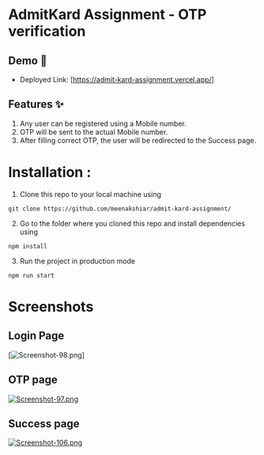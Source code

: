 # AdmitKard Assignment - OTP verification

## Demo :movie_camera:

- Deployed Link: [https://admit-kard-assignment.vercel.app/]

## Features :sparkles:

1. Any user can be registered using a Mobile number.
2. OTP will be sent to the actual Mobile number.
3. After filling correct OTP, the user will be redirected to the Success page.

# Installation :

1. Clone this repo to your local machine using

```
git clone https://github.com/meenakshiar/admit-kard-assignment/
```

2. Go to the folder where you cloned this repo and install dependencies using

```
npm install
```

3. Run the project in production mode

```
npm run start
```

# Screenshots

## Login Page
[![Screenshot-98.png](https://i.postimg.cc/5NxN2jPN/mobile-16.png)]

## OTP page
[![Screenshot-97.png](https://i.postimg.cc/SyG0MF1s/Screenshot-97.png)](https://i.postimg.cc/SyG0F1s)

## Success page
[![Screenshot-106.png](https://i.postimg.cc/L6c7qfYd/Screenshot-106.png)](https://postimg.cc/3dZkF9)
